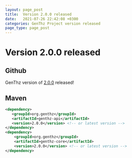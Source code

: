 ```yaml
---
layout: page_post
title:  Version 2.0.0 released
date:   2021-07-26 22:42:08 +0300
categories: GenThz Project version released
page_type: page_post
---
```

# Version 2.0.0 released
## Github
GenThz version of [2.0.0](https://github.com/mathter/genthz/releases/tag/release%2F2.0.0) released!

## Maven
```xml
<dependency>
   <groupId>org.genthz</groupId>
   <artifactId>genthz-api</artifactId>
   <version>2.0.0</version> <!-- or latest version -->
</dependency>
<dependency>
    <groupId>org.genthz</groupId>
    <artifactId>genthz-core</artifactId>
    <version>2.0.0</version> <!-- or latest version -->
</dependency>
```